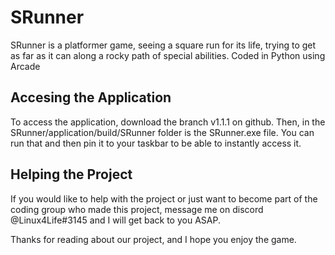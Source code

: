 # SRunner
SRunner is a platformer game, seeing a square run for its life, trying to get as far as it can along a rocky path of special abilities. Coded in Python using Arcade 

## Accesing the Application
To access the application, download the branch v1.1.1 on github. Then, in the SRunner/application/build/SRunner folder is the SRunner.exe file. You can run that and then pin it to your taskbar to be able to instantly access it.

## Helping the Project
If you would like to help with the project or just want to become part of the coding group who made this project, message me on discord @Linux4Life#3145 and I will get back to you ASAP.

Thanks for reading about our project, and I hope you enjoy the game.
